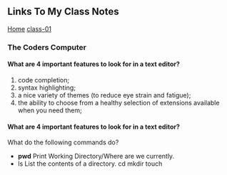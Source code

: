 ## Links To My Class Notes
[Home](https://edgarsvalkovskis.github.io/readme)
[class-01](https://edgarsvalkovskis.github.io/readme/Class-01)

### The Coders Computer

#### What are 4 important features to look for in a text editor?
1. code completion;
2. syntax highlighting;
3. a nice variety of themes (to reduce eye strain and
fatigue);
4. the ability to choose from a healthy selection of
extensions available when you need them;

#### What are 4 important features to look for in a text editor?
What do the following commands do?
- **pwd**
  Print Working Directory/Where are we currently.
- ls
List the contents of a directory.
cd
mkdir
touch
